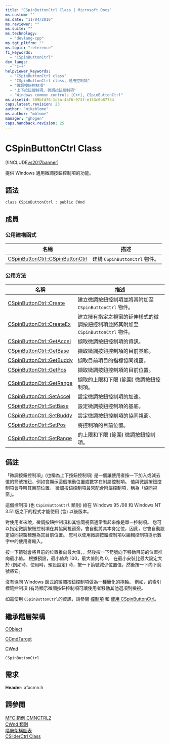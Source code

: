 ```yaml
---
title: "CSpinButtonCtrl Class | Microsoft Docs"
ms.custom: ""
ms.date: "11/04/2016"
ms.reviewer: ""
ms.suite: ""
ms.technology: 
  - "devlang-cpp"
ms.tgt_pltfrm: ""
ms.topic: "reference"
f1_keywords: 
  - "CSpinButtonCtrl"
dev_langs: 
  - "C++"
helpviewer_keywords: 
  - "CSpinButtonCtrl class"
  - "CSpinButtonCtrl class, 通用控制項"
  - "微調按鈕控制項"
  - "上下按鈕控制項, 微調按鈕控制項"
  - "Windows common controls [C++], CSpinButtonCtrl"
ms.assetid: 509bfd76-1c5a-4af6-973f-e133c0b87734
caps.latest.revision: 23
author: "mikeblome"
ms.author: "mblome"
manager: "ghogen"
caps.handback.revision: 25
---
```

# CSpinButtonCtrl Class
[!INCLUDE[vs2017banner](../../assembler/inline/includes/vs2017banner.md)]

提供 Windows 通用微調按鈕控制項的功能。  
  
## 語法  
  
```  
class CSpinButtonCtrl : public CWnd  
```  
  
## 成員  
  
### 公用建構函式  
  
|名稱|描述|  
|--------|--------|  
|[CSpinButtonCtrl::CSpinButtonCtrl](../Topic/CSpinButtonCtrl::CSpinButtonCtrl.md)|建構 `CSpinButtonCtrl` 物件。|  
  
### 公用方法  
  
|名稱|描述|  
|--------|--------|  
|[CSpinButtonCtrl::Create](../Topic/CSpinButtonCtrl::Create.md)|建立微調按鈕控制項並將其附加至 `CSpinButtonCtrl` 物件。|  
|[CSpinButtonCtrl::CreateEx](../Topic/CSpinButtonCtrl::CreateEx.md)|建立擁有指定之視窗的延伸樣式的微調按鈕控制項並將其附加至 `CSpinButtonCtrl` 物件。|  
|[CSpinButtonCtrl::GetAccel](../Topic/CSpinButtonCtrl::GetAccel.md)|擷取微調按鈕控制項的資訊。|  
|[CSpinButtonCtrl::GetBase](../Topic/CSpinButtonCtrl::GetBase.md)|擷取微調按鈕控制項的目前基底。|  
|[CSpinButtonCtrl::GetBuddy](../Topic/CSpinButtonCtrl::GetBuddy.md)|擷取目前項目的指標協同視窗。|  
|[CSpinButtonCtrl::GetPos](../Topic/CSpinButtonCtrl::GetPos.md)|擷取微調按鈕控制項的目前位置。|  
|[CSpinButtonCtrl::GetRange](../Topic/CSpinButtonCtrl::GetRange.md)|擷取的上限和下限 \(範圍\) 微調按鈕控制項。|  
|[CSpinButtonCtrl::SetAccel](../Topic/CSpinButtonCtrl::SetAccel.md)|設定微調按鈕控制項的加速。|  
|[CSpinButtonCtrl::SetBase](../Topic/CSpinButtonCtrl::SetBase.md)|設定微調按鈕控制項的基底。|  
|[CSpinButtonCtrl::SetBuddy](../Topic/CSpinButtonCtrl::SetBuddy.md)|設定微調按鈕控制項的協同視窗。|  
|[CSpinButtonCtrl::SetPos](../Topic/CSpinButtonCtrl::SetPos.md)|將控制項的目前位置。|  
|[CSpinButtonCtrl::SetRange](../Topic/CSpinButtonCtrl::SetRange.md)|的上限和下限 \(範圍\) 微調按鈕控制項。|  
  
## 備註  
 「微調按鈕控制項」\(也稱為上下按鈕控制項\) 是一個讓使用者按一下加入或減去值的箭號按鈕，例如會顯示這個捲動位置或數字在附屬控制項。  值與微調按鈕控制項會呼叫其目前位置。  微調按鈕控制項最常配合附屬控制項，稱為「協同視窗」。  
  
 這個控制項 \(也 `CSpinButtonCtrl` 類別\) 給在 Windows 95 \/98 和 Windows NT 3.51 版之下的程式才能使用 \(含\) 以後版本。  
  
 對使用者來說，微調按鈕控制項和其協同視窗通常看起來像是單一控制項。  您可以指定微調按鈕控制項在其協同視窗旁。會自動將其本身定位，因此，它會自動設定協同視窗標題為其目前位置。  您可以使用微調按鈕控制項以編輯控制項提示數字中的使用者輸入。  
  
 按一下箭號會將目前的位置推向最大值，，然後按一下箭號向下移動目前的位置推向最小值。  根據預設，最小值為 100，最大值則為 0。  在最小安裝比最大設定大於 \(例如時，使用時，預設設定\) 時，按一下箭號減少位置值，然後按一下向下箭號將它。  
  
 沒有協同 Windows 函式的微調按鈕控制項做為一種簡化的捲軸。  例如，的索引標籤控制項 \(有時顯示微調按鈕控制項可讓使用者移動其他選項到檢視。  
  
 如需使用 `CSpinButtonCtrl`的資訊，請參閱 [控制項](../../mfc/controls-mfc.md) 和 [使用 CSpinButtonCtrl](../../mfc/using-cspinbuttonctrl.md)。  
  
## 繼承階層架構  
 [CObject](../../mfc/reference/cobject-class.md)  
  
 [CCmdTarget](../../mfc/reference/ccmdtarget-class.md)  
  
 [CWnd](../../mfc/reference/cwnd-class.md)  
  
 `CSpinButtonCtrl`  
  
## 需求  
 **Header:** afxcmn.h  
  
## 請參閱  
 [MFC 範例 CMNCTRL2](../../top/visual-cpp-samples.md)   
 [CWnd 類別](../../mfc/reference/cwnd-class.md)   
 [階層架構圖表](../../mfc/hierarchy-chart.md)   
 [CSliderCtrl Class](../../mfc/reference/csliderctrl-class.md)